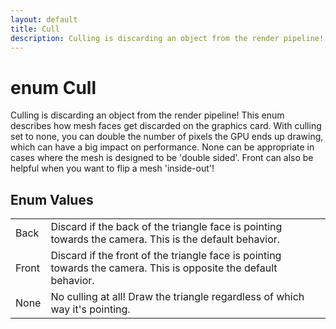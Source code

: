 ```yaml
---
layout: default
title: Cull
description: Culling is discarding an object from the render pipeline! This enum describes how mesh faces get discarded on the graphics card. With culling set to none, you can double the number of pixels the GPU ends up drawing, which can have a big impact on performance. None can be appropriate in cases where the mesh is designed to be 'double sided'. Front can also be helpful when you want to flip a mesh 'inside-out'!
---
```

# enum Cull

Culling is discarding an object from the render pipeline!
This enum describes how mesh faces get discarded on the graphics
card. With culling set to none, you can double the number of pixels
the GPU ends up drawing, which can have a big impact on performance.
None can be appropriate in cases where the mesh is designed to be
'double sided'. Front can also be helpful when you want to flip a
mesh 'inside-out'!

## Enum Values

|  |  |
|--|--|
|Back|Discard if the back of the triangle face is pointing towards the camera. This is the default behavior.|
|Front|Discard if the front of the triangle face is pointing towards the camera. This is opposite the default behavior.|
|None|No culling at all! Draw the triangle regardless of which way it's pointing.|
